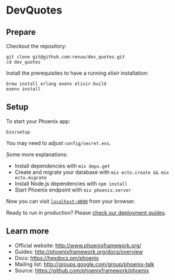 # DevQuotes

## Prepare

Checkout the repository:

    git clone git@github.com:renuo/dev_quotes.git
    cd dev_quotes

Install the prerequisites to have a running *elixir* installation:

    brew install erlang exenv elixir-build
    exenv install

## Setup

To start your Phoenix app:

```
bin/setup
```

You may need to adjust `config/secret.exs`.

Some more explanations:

  * Install dependencies with `mix deps.get`
  * Create and migrate your database with `mix ecto.create && mix ecto.migrate`
  * Install Node.js dependencies with `npm install`
  * Start Phoenix endpoint with `mix phoenix.server`

Now you can visit [`localhost:4000`](http://localhost:4000) from your browser.

Ready to run in production? Please [check our deployment guides](http://www.phoenixframework.org/docs/deployment).

## Learn more

  * Official website: http://www.phoenixframework.org/
  * Guides: http://phoenixframework.org/docs/overview
  * Docs: https://hexdocs.pm/phoenix
  * Mailing list: http://groups.google.com/group/phoenix-talk
  * Source: https://github.com/phoenixframework/phoenix
